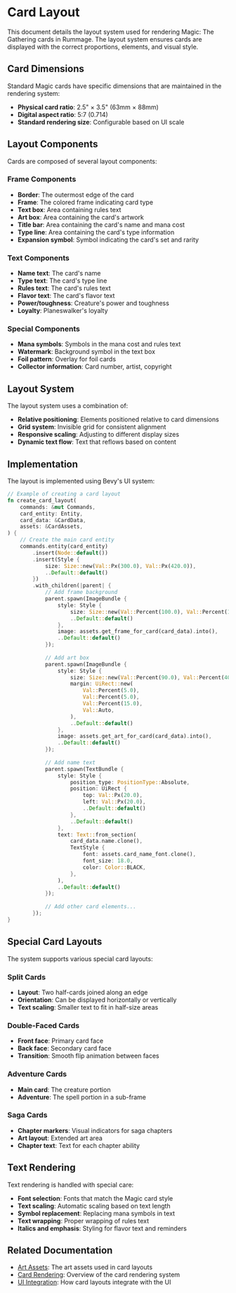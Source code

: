 # Card Layout

This document details the layout system used for rendering Magic: The Gathering cards in Rummage. The layout system ensures cards are displayed with the correct proportions, elements, and visual style.

## Card Dimensions

Standard Magic cards have specific dimensions that are maintained in the rendering system:

- **Physical card ratio**: 2.5" × 3.5" (63mm × 88mm)
- **Digital aspect ratio**: 5:7 (0.714)
- **Standard rendering size**: Configurable based on UI scale

## Layout Components

Cards are composed of several layout components:

### Frame Components

- **Border**: The outermost edge of the card
- **Frame**: The colored frame indicating card type
- **Text box**: Area containing rules text
- **Art box**: Area containing the card's artwork
- **Title bar**: Area containing the card's name and mana cost
- **Type line**: Area containing the card's type information
- **Expansion symbol**: Symbol indicating the card's set and rarity

### Text Components

- **Name text**: The card's name
- **Type text**: The card's type line
- **Rules text**: The card's rules text
- **Flavor text**: The card's flavor text
- **Power/toughness**: Creature's power and toughness
- **Loyalty**: Planeswalker's loyalty

### Special Components

- **Mana symbols**: Symbols in the mana cost and rules text
- **Watermark**: Background symbol in the text box
- **Foil pattern**: Overlay for foil cards
- **Collector information**: Card number, artist, copyright

## Layout System

The layout system uses a combination of:

- **Relative positioning**: Elements positioned relative to card dimensions
- **Grid system**: Invisible grid for consistent alignment
- **Responsive scaling**: Adjusting to different display sizes
- **Dynamic text flow**: Text that reflows based on content

## Implementation

The layout is implemented using Bevy's UI system:

```rust
// Example of creating a card layout
fn create_card_layout(
    commands: &mut Commands,
    card_entity: Entity,
    card_data: &CardData,
    assets: &CardAssets,
) {
    // Create the main card entity
    commands.entity(card_entity)
        .insert(Node::default())
        .insert(Style {
            size: Size::new(Val::Px(300.0), Val::Px(420.0)),
            ..Default::default()
        })
        .with_children(|parent| {
            // Add frame background
            parent.spawn(ImageBundle {
                style: Style {
                    size: Size::new(Val::Percent(100.0), Val::Percent(100.0)),
                    ..Default::default()
                },
                image: assets.get_frame_for_card(card_data).into(),
                ..Default::default()
            });
            
            // Add art box
            parent.spawn(ImageBundle {
                style: Style {
                    size: Size::new(Val::Percent(90.0), Val::Percent(40.0)),
                    margin: UiRect::new(
                        Val::Percent(5.0),
                        Val::Percent(5.0),
                        Val::Percent(15.0),
                        Val::Auto,
                    ),
                    ..Default::default()
                },
                image: assets.get_art_for_card(card_data).into(),
                ..Default::default()
            });
            
            // Add name text
            parent.spawn(TextBundle {
                style: Style {
                    position_type: PositionType::Absolute,
                    position: UiRect {
                        top: Val::Px(20.0),
                        left: Val::Px(20.0),
                        ..Default::default()
                    },
                    ..Default::default()
                },
                text: Text::from_section(
                    card_data.name.clone(),
                    TextStyle {
                        font: assets.card_name_font.clone(),
                        font_size: 18.0,
                        color: Color::BLACK,
                    },
                ),
                ..Default::default()
            });
            
            // Add other card elements...
        });
}
```

## Special Card Layouts

The system supports various special card layouts:

### Split Cards

- **Layout**: Two half-cards joined along an edge
- **Orientation**: Can be displayed horizontally or vertically
- **Text scaling**: Smaller text to fit in half-size areas

### Double-Faced Cards

- **Front face**: Primary card face
- **Back face**: Secondary card face
- **Transition**: Smooth flip animation between faces

### Adventure Cards

- **Main card**: The creature portion
- **Adventure**: The spell portion in a sub-frame

### Saga Cards

- **Chapter markers**: Visual indicators for saga chapters
- **Art layout**: Extended art area
- **Chapter text**: Text for each chapter ability

## Text Rendering

Text rendering is handled with special care:

- **Font selection**: Fonts that match the Magic card style
- **Text scaling**: Automatic scaling based on text length
- **Symbol replacement**: Replacing mana symbols in text
- **Text wrapping**: Proper wrapping of rules text
- **Italics and emphasis**: Styling for flavor text and reminders

## Related Documentation

- [Art Assets](art_assets.md): The art assets used in card layouts
- [Card Rendering](index.md): Overview of the card rendering system
- [UI Integration](../ui_integration.md): How card layouts integrate with the UI 
